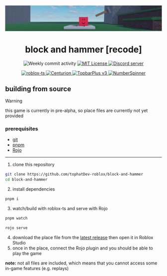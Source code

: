 ![Banner](images/banner.png)

<h1 align="center">block and hammer [recode]</h1>

<p align="center">
	<img alt="Weekly commit activity" src="https://img.shields.io/github/commit-activity/w/tophatDev-roblox/block-and-hammer" />
	<a href="https://github.com/tophatDev-roblox/block-and-hammer/blob/main/LICENSE">
		<img alt="MIT License" src="https://img.shields.io/badge/license-MIT-3da638" />
	</a>
	<a href="https://discord.gg/fN4sVUngdS">
		<img alt="Discord server" src="https://discordapp.com/api/guilds/1383751640800034877/widget.png" />
	</a>
</p>

<p align="center">
	<a href="https://roblox-ts.com">
		<img alt="roblox-ts" src="https://img.shields.io/badge/roblox--ts-e2241a?logo=Roblox&labelColor=fff&logoColor=e2241a&color=e2241a" />
	</a>
	<a href="https://centurion.paradoxum.dev">
		<img alt="Centurion" src="https://img.shields.io/badge/paradoxuum-Centurion-010409?logo=RobloxStudio&labelColor=33f" />
	</a>
	<a href="https://github.com/1ForeverHD/TopbarPlus">
		<img alt="TopbarPlus v3" src="https://img.shields.io/badge/ForeverHD-TopbarPlus_v3-010409?logo=RobloxStudio&labelColor=33f" />
	</a>
	<a href="https://github.com/boatbomber/NumberSpinner">
		<img alt="NumberSpinner" src="https://img.shields.io/badge/boatbomber-NumberSpinner-010409?logo=RobloxStudio&labelColor=33f" />
	</a>
</p>

## building from source

> [!WARNING]
> this game is currently in pre-alpha, so place files are currently not yet provided

### prerequisites
* [git](https://git-scm.com/downloads)
* [pnpm](https://pnpm.io/installation)
* [Rojo](https://rojo.space)

---

1. clone this repository
```bash
git clone https://github.com/tophatDev-roblox/block-and-hammer
cd block-and-hammer
```
2. install dependencies
```bash
pnpm i
```
3. watch/build with roblox-ts and serve with Rojo
```bash
pnpm watch
```
```bash
rojo serve
```
4. download the place file from the [latest release](https://github.com/tophatDev-roblox/block-and-hammer/releases/latest) then open it in Roblox Studio
5. once in the place, connect the Rojo plugin and you should be able to play the game

**note:** not all files are included, which means that you cannot access some in-game features (e.g. replays)

